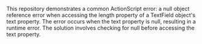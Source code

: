 This repository demonstrates a common ActionScript error: a null object reference error when accessing the length property of a TextField object's text property. The error occurs when the text property is null, resulting in a runtime error.  The solution involves checking for null before accessing the text property.